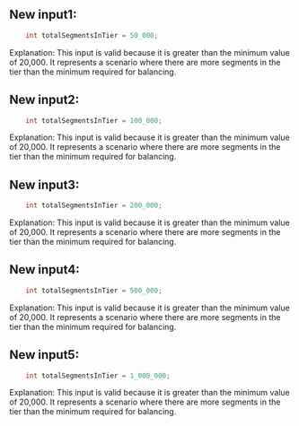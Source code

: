 ## New input1:
```java
    int totalSegmentsInTier = 50_000;
```
Explanation: This input is valid because it is greater than the minimum value of 20,000. It represents a scenario where there are more segments in the tier than the minimum required for balancing.

## New input2:
```java
    int totalSegmentsInTier = 100_000;
```
Explanation: This input is valid because it is greater than the minimum value of 20,000. It represents a scenario where there are more segments in the tier than the minimum required for balancing.

## New input3:
```java
    int totalSegmentsInTier = 200_000;
```
Explanation: This input is valid because it is greater than the minimum value of 20,000. It represents a scenario where there are more segments in the tier than the minimum required for balancing.

## New input4:
```java
    int totalSegmentsInTier = 500_000;
```
Explanation: This input is valid because it is greater than the minimum value of 20,000. It represents a scenario where there are more segments in the tier than the minimum required for balancing.

## New input5:
```java
    int totalSegmentsInTier = 1_000_000;
```
Explanation: This input is valid because it is greater than the minimum value of 20,000. It represents a scenario where there are more segments in the tier than the minimum required for balancing.
